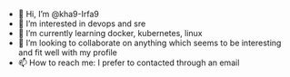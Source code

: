 - 👋 Hi, I’m @kha9-Irfa9
- 👀 I’m interested in devops and sre
- 🌱 I’m currently learning docker, kubernetes, linux 
- 💞️ I’m looking to collaborate on anything which seems to be interesting and fit well with my profile 
- 📫 How to reach me: I prefer to contacted through an email

<!---
kha9-Irfa9/kha9-Irfa9 is a ✨ special ✨ repository because its `README.md` (this file) appears on your GitHub profile.
You can click the Preview link to take a look at your changes.
--->
